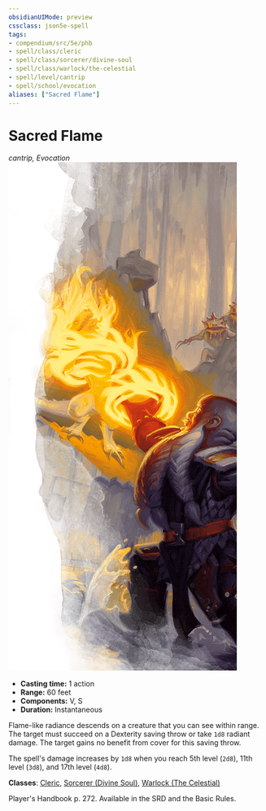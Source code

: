 ```yaml
---
obsidianUIMode: preview
cssclass: json5e-spell
tags:
- compendium/src/5e/phb
- spell/class/cleric
- spell/class/sorcerer/divine-soul
- spell/class/warlock/the-celestial
- spell/level/cantrip
- spell/school/evocation
aliases: ["Sacred Flame"]
---
```

# Sacred Flame
*cantrip, Evocation*  
![](../../../assets/img/sacred-flame.png)  

- **Casting time:** 1 action
- **Range:** 60 feet
- **Components:** V, S
- **Duration:** Instantaneous

Flame-like radiance descends on a creature that you can see within range. The target must succeed on a Dexterity saving throw or take `1d8` radiant damage. The target gains no benefit from cover for this saving throw.

The spell's damage increases by `1d8` when you reach 5th level (`2d8`), 11th level (`3d8`), and 17th level (`4d8`).

**Classes**: [Cleric](../classes/cleric.md#), [Sorcerer (Divine Soul)](../classes/sorcerer-divine-soul-xge.md#), [Warlock (The Celestial)](../classes/warlock-the-celestial-xge.md#)

Player's Handbook p. 272. Available in the SRD and the Basic Rules.